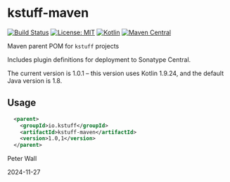 # kstuff-maven

[![Build Status](https://github.com/pwall567/kstuff-maven/actions/workflows/deploy.yml/badge.svg)](https://github.com/pwall567/kstuff-maven/actions/workflows/deploy.yml)
[![License: MIT](https://img.shields.io/badge/License-MIT-yellow.svg)](https://opensource.org/licenses/MIT)
[![Kotlin](https://img.shields.io/static/v1?label=Kotlin&message=v1.9.24&color=7f52ff&logo=kotlin&logoColor=7f52ff)](https://github.com/JetBrains/kotlin/releases/tag/v1.9.24)
[![Maven Central](https://img.shields.io/maven-central/v/io.kstuff/kstuff-maven?label=Maven%20Central)](https://search.maven.org/search?q=g:%22io.kstuff%22%20AND%20a:%22kstuff-maven%22)

Maven parent POM for `kstuff` projects

Includes plugin definitions for deployment to Sonatype Central.

The current version is 1.0.1 &ndash; this version uses Kotlin 1.9.24, and the default Java version is 1.8.

## Usage

```xml
  <parent>
    <groupId>io.kstuff</groupId>
    <artifactId>kstuff-maven</artifactId>
    <version>1.0,1</version>
  </parent>
```

Peter Wall

2024-11-27
